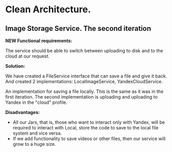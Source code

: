 # Clean Architecture. 
## Image Storage Service. The second iteration

**NEW Functional requirements:**</br>

The service should be able to switch between uploading to disk and to the cloud at our request.</br>

**Solution:**</br>

We have created a FileService interface that can save a file and give it back.
And created 2 implementations: LocalImageService, YandexCloudService. </br>

An implementation for saving a file locally. This is the same as it was in the first iteration.
The second implementation is uploading and uploading to Yandex in the "cloud" profile.</br>

**Disadvantages:**</br>

* All our Jars, that is, those who want to interact only with Yandex, will be required to interact with Local, 
  store the code to save to the local file system and vice versa.
* If we add functionality to save videos or other files, then our service will grow to a huge size.
